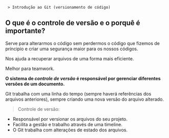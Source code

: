      > Introdução ao Git (versionamento de código)

## O que é o **controle de versão** e o porquê é importante?

 Serve para alterarmos o código sem perdermos o código que fizemos de príncipio e criar uma segurança maior para os nossos códigos.

 Nos ajuda a recuperar arquivos de uma forma mais eficiente.

 Melhor para teamwork.
 
 **O sistema de *controle de versão* é responsável por gerenciar diferentes versões de um documento.**
 
 Git trabalha com uma linha do tempo (sempre haverá referências dos arquivos anteriores), sempre criando uma nova versão do arquivo alterado. 
 
 > Controle de versão: 
 - Responsável por versionar os arquivos do seu projeto.
 - Facilita a gestão e trabalho através de uma timeline.
 - O Git trabalha com alterações de estado dos arquivos.